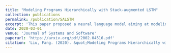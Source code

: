```yaml
---
title: "Modeling Programs Hierarchically with Stack-augmented LSTM"
collection: publications
permalink: /publication/SALSTM
excerpt: 'This paper proposed a neural language model aiming at modeling the hierarchical structure of the programs, which strengthens the LSTM network with a stack to store and restore the contextual information depending on the program's structure.'
date: 2020-03-01
venue: 'Journal of Systems and Software'
paperurl: 'https://arxiv.org/pdf/2002.04516.pdf'
citation: 'Liu, Fang. (2020). &quot;Modeling Programs Hierarchically with Stack-augmented LSTM.&quot; <i>Journal of Systems and Software</i>).'
---
```

